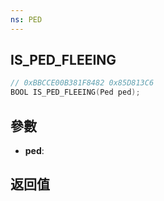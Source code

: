 ```yaml
---
ns: PED
---
```

## IS_PED_FLEEING

```c
// 0xBBCCE00B381F8482 0x85D813C6
BOOL IS_PED_FLEEING(Ped ped);
```


## 參數
* **ped**: 

## 返回值
